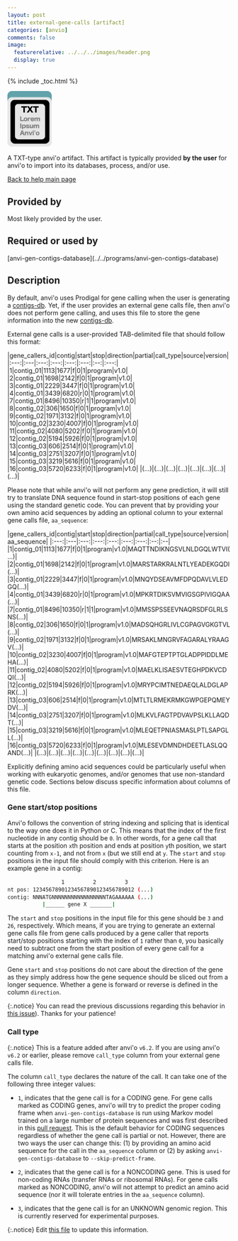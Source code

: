 ```yaml
---
layout: post
title: external-gene-calls [artifact]
categories: [anvio]
comments: false
image:
  featurerelative: ../../../images/header.png
  display: true
---
```



{% include _toc.html %}


<img src="../../images/icons/TXT.png" alt="TXT" style="width:100px; border:none" />

A TXT-type anvi'o artifact. This artifact is typically provided **by the user** for anvi'o to import into its databases, process, and/or use.

[Back to help main page](../../)

## Provided by


Most likely provided by the user.


## Required or used by

<p style="text-align: left" markdown="1"><span class="artifact-r">[anvi-gen-contigs-database](../../programs/anvi-gen-contigs-database)</span></p>

## Description

By default, anvi'o uses Prodigal for gene calling when the user is generating a <span class="artifact-n">[contigs-db](/software/anvio/help/artifacts/contigs-db)</span>. Yet, if the user provides an external gene calls file, then anvi'o does not perform gene calling, and uses this file to store the gene information into the new <span class="artifact-n">[contigs-db](/software/anvio/help/artifacts/contigs-db)</span>.

External gene calls is a user-provided TAB-delimited file that should follow this format:

|gene_callers_id|contig|start|stop|direction|partial|call_type|source|version|
|:---:|:---|:---:|:---:|:---:|:---:|:--:|:---:|
|1|contig_01|1113|1677|f|0|1|program|v1.0|
|2|contig_01|1698|2142|f|0|1|program|v1.0|
|3|contig_01|2229|3447|f|0|1|program|v1.0|
|4|contig_01|3439|6820|r|0|1|program|v1.0|
|7|contig_01|8496|10350|r|1|1|program|v1.0|
|8|contig_02|306|1650|f|0|1|program|v1.0|
|9|contig_02|1971|3132|f|0|1|program|v1.0|
|10|contig_02|3230|4007|f|0|1|program|v1.0|
|11|contig_02|4080|5202|f|0|1|program|v1.0|
|12|contig_02|5194|5926|f|0|1|program|v1.0|
|13|contig_03|606|2514|f|0|1|program|v1.0|
|14|contig_03|2751|3207|f|0|1|program|v1.0|
|15|contig_03|3219|5616|f|0|1|program|v1.0|
|16|contig_03|5720|6233|f|0|1|program|v1.0|
|(...)|(...)|(...)|(...)|(...)|(...)|(...)|(...)|

Please note that while anvi'o will not perform any gene prediction, it will still try to translate DNA sequence found in start-stop positions of each gene using the standard genetic code. You can prevent that by providing your own amino acid sequences by adding an optional column to your external gene calls file, `aa_sequence`:

|gene_callers_id|contig|start|stop|direction|partial|call_type|source|version|aa_sequence|
|:---:|:---|:---:|:---:|:---:|:---:|:---:|:--:|:--|
|1|contig_01|1113|1677|f|0|1|program|v1.0|MAQTTNDIKNGSVLNLDGQLWTVI(...)|
|2|contig_01|1698|2142|f|0|1|program|v1.0|MARSTARKRALNTLYEADEKGQDI(...)|
|3|contig_01|2229|3447|f|0|1|program|v1.0|MNQYDSEAVMFDPQDAVLVLEDGQ(...)|
|4|contig_01|3439|6820|r|0|1|program|v1.0|MPKRTDIKSVMVIGSGPIVIGQAA(...)|
|7|contig_01|8496|10350|r|1|1|program|v1.0|MMSSPSSEEVNAQRSDFGLRLSNS(...)|
|8|contig_02|306|1650|f|0|1|program|v1.0|MADSQHGRLIVLCGPAGVGKGTVL(...)|
|9|contig_02|1971|3132|f|0|1|program|v1.0|MRSAKLMNGRVFAGARALYRAAGV(...)|
|10|contig_02|3230|4007|f|0|1|program|v1.0|MAFGTEPTPTGLADPPIDDLMEHA(...)|
|11|contig_02|4080|5202|f|0|1|program|v1.0|MAELKLISAESVTEGHPDKVCDQI(...)|
|12|contig_02|5194|5926|f|0|1|program|v1.0|MRYPCIMTNEDAEQLALDGLAPRK(...)|
|13|contig_03|606|2514|f|0|1|program|v1.0|MTLTLRMEKRMKGWPGEPQMEYDV(...)|
|14|contig_03|2751|3207|f|0|1|program|v1.0|MLKVLFAGTPDVAVPSLKLLAQDT(...)|
|15|contig_03|3219|5616|f|0|1|program|v1.0|MLEQETPNIASMASLPTLSAPGLL(...)|
|16|contig_03|5720|6233|f|0|1|program|v1.0|MLESEVDMNDHDEETLASLQQAND(...)|
|(...)|(...)|(...)|(...)|(...)|(...)|(...)|(...)|(...)|

Explicitly defining amino acid sequences could be particularly useful when working with eukaryotic genomes, and/or genomes that use non-standard genetic code. Sections below discuss specific information about columns of this file.

### Gene start/stop positions

Anvi'o follows the convention of string indexing and splicing that is identical to the way one does it in Python or C. This means that the index of the first nucleotide in any contig should be `0`. In other words, for a gene call that starts at the position `x`th position and ends at position `y`th position, we start counting from `x-1`, and not from `x` (but we still end at `y`. The `start` and `stop` positions in the input file should comply with this criterion. Here is an example gene in a contig:

``` bash
                 1         2         3
nt pos: 12345678901234567890123456789012 (...)
contig: NNNATGNNNNNNNNNNNNNNNNNTAGAAAAAA (...)
           |______ gene X _______|
```

The `start` and `stop` positions in the input file for this gene should be `3` and `26`, respectively. Which means, if you are trying to generate an external gene calls file from gene calls produced by a gene caller that reports start/stop positions starting with the index of `1` rather than `0`, you basically need to subtract one from the start position of every gene call for a matching anvi'o external gene calls file.

Gene `start` and `stop` positions do not care about the direction of the gene as they simply address how the gene sequence should be sliced out from a longer sequence. Whether a gene is forward or reverse is defined in the column `direction`.

{:.notice}
You can read the previous discussions regarding this behavior in [this issue](https://github.com/meren/anvio/issues/374)). Thanks for your patience!

### Call type

{:.notice}
This is a feature added after anvi'o `v6.2`. If you are using anvi'o `v6.2` or earlier, please remove `call_type` column from your external gene calls file.

The column `call_type` declares the nature of the call. It can take one of the following three integer values:

* `1`, indicates that the gene call is for a CODING gene. For gene calls marked as CODING genes, anvi'o will try to predict the proper coding frame when `anvi-gen-contigs-database` is run using Markov model trained on a large number of protein sequences and was first described in this [pull request](https://github.com/merenlab/anvio/pull/1428). This is the default behavior for CODING sequences regardless of whether the gene call is partial or not. However, there are two ways the user can change this: (1) by providing an amino acid sequence for the call in the `aa_sequence` column or (2) by asking `anvi-gen-contigs-database` to `--skip-predict-frame`.

* `2`, indicates that the gene call is for a NONCODING gene. This is used for non-coding RNAs (transfer RNAs or ribosomal RNAs). For gene calls marked as NONCODING, anvi'o will not attempt to predict an amino acid sequence (nor it will tolerate entries in the `aa_sequence` column).

* `3`, indicates that the gene call is for an UNKNOWN genomic region. This is currently reserved for experimental purposes.

{:.notice}
Edit [this file](https://github.com/merenlab/anvio/tree/master/anvio/docs/artifacts/external-gene-calls.md) to update this information.

